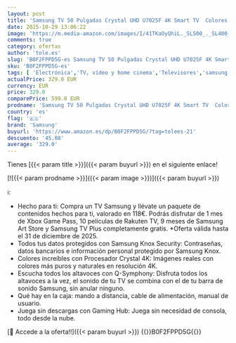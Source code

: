 ```yaml
---
layout: post
title: 'Samsung TV 50 Pulgadas Crystal UHD U7025F 4K Smart TV  Colores increíbles con Crystal Processor 4K  Escucha Todos los Altavoces con Q-Symphony  Datos protegidos Knox Security y Gaming Hub'
date: 2025-10-29 13:06:22
image: 'https://m.media-amazon.com/images/I/41TKaOyQhiL._SL500_._SL400_.jpg'
comments: true
category: ofertas
author: 'tole.es'
slug: 'B0F2FPPD5G-es Samsung TV 50 Pulgadas Crystal UHD U7025F 4K Smart TV...'
sku: 'B0F2FPPD5G-es'
tags: [ 'Electrónica','TV, vídeo y home cinema','Televisores','samsung','smart','tv','🇪🇸', ]
actualPrice: 329.0 EUR
currency: EUR
price: 329.0
comparePrice: 599.0 EUR
prodname: 'Samsung TV 50 Pulgadas Crystal UHD U7025F 4K Smart TV  Colores increíbles con Crystal Processor 4K  Escucha Todos los Altavoces con Q-Symphony  Datos protegidos Knox Security y Gaming Hub'
country: 'es'
flag: '🇪🇸'
brand: 'Samsung'
buyurl: 'https://www.amazon.es/dp/B0F2FPPD5G/?tag=tolees-21'
descuento: '45.08'
average: '329.0'
---
```


Tienes [{{< param title >}}]({{< param buyurl >}}) en el siguiente enlace!

[![{{< param prodname >}}]({{< param image >}})]({{< param buyurl >}})

ℹ️:

- Hecho para ti: Compra un TV Samsung y llévate un paquete de contenidos hechos para ti, valorado en 118€. Podrás disfrutar de 1 mes de Xbox Game Pass, 10 películas de Rakuten TV, 9 meses de Samsung Art Store y Samsung TV Plus completamente gratis. *Oferta válida hasta el 31 de diciembre de 2025.
- Todos tus datos protegidos con Samsung Knox Security: Contraseñas, datos bancarios e información personal protegido por Samsung Knox.
- Colores increíbles con Procesador Crystal 4K: Imágenes reales con colores más puros y naturales en resolución 4K.
- Escucha todos los altavoces con Q-Symphony: Disfruta todos los altavoces a la vez, el sonido de tu TV se combina con el de tu barra de sonido Samsung, sin anular ninguno.
- Qué hay en la caja: mando a distancia, cable de alimentación, manual de usuario.
- Juega sin descargas con Gaming Hub: Juega sin necesidad de consola, todo desde la nube.

[🛒 Accede a la oferta!!]({{< param buyurl >}})
{{<world>}}B0F2FPPD5G{{</world>}}
